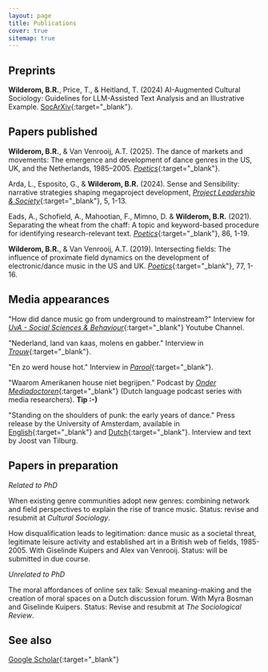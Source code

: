 ```yaml
---
layout: page
title: Publications
cover: true
sitemap: true
---
```



## Preprints

**Wilderom, B.R.**, Price, T., & Heitland, T. (2024) AI-Augmented Cultural Sociology: Guidelines for LLM-Assisted Text Analysis and an Illustrative Example. [SocArXiv](https://doi.org/10.31235/osf.io/tx8jn){:target="_blank"}. 


## Papers published

**Wilderom, B.R.**, & Van Venrooij, A.T. (2025). The dance of markets and movements: The emergence and development of dance genres in the US, UK, and the Netherlands, 1985–2005. [_Poetics_](https://www.sciencedirect.com/science/article/pii/S0304422X24001086){:target="_blank"}.

Arda, L., Esposito, G., & **Wilderom, B.R.** (2024). Sense and Sensibility: narrative strategies shaping megaproject development, [_Project Leadership & Society_](https://www.sciencedirect.com/science/article/pii/S2666721524000036?via%3Dihub){:target="_blank"}, 5, 1-13.

Eads, A., Schofield, A., Mahootian, F., Mimno, D. & **Wilderom, B.R.** (2021). Separating the wheat from the chaff: A topic and keyword-based procedure for identifying research-relevant text. [_Poetics_](https://www.sciencedirect.com/science/article/abs/pii/S0304422X20302813){:target="_blank"}, 86, 1-19.

**Wilderom, B.R.**, & Van Venrooij, A.T. (2019). Intersecting fields: The influence of proximate field dynamics on the development of electronic/dance music in the US and UK. [_Poetics_](https://www.sciencedirect.com/science/article/abs/pii/S0304422X18300342){:target="_blank"}, 77, 1-16.
 


## Media appearances

"How did dance music go from underground to mainstream?" Interview for [_UvA - Social Sciences & Behaviour_](https://www.youtube.com/watch?v=2a8y46gIKf4){:target="_blank"} Youtube Channel.

"Nederland, land van kaas, molens en gabber." Interview in [_Trouw_](https://drive.google.com/file/d/1aZlTkNsCaThpJDb-c81JxmxZYIpE-uoX/view?usp=sharing){:target="_blank"}.

"En zo werd house hot." Interview in [_Parool_](https://drive.google.com/file/d/1hVzAmTfEkClXxLhHQmO4kiqwug5hVfFh/view?usp=sharing){:target="_blank"}. 

"Waarom Amerikanen house niet begrijpen." Podcast by [_Onder Mediadoctoren_](https://ondermediadoctoren.nl/afl-180-waarom-amerikanen-house-niet-begrijpen/){:target="_blank"} (Dutch language podcast series with media researchers). **Tip :-)**

"Standing on the shoulders of punk: the early years of dance." Press release by the University of Amsterdam, available in [English](https://www.uva.nl/en/content/news/press-releases/2023/09/standing-on-the-shoulders-of-punk-the-early-years-of-dance.html?origin=kUP%2Byx6UTZqvuJiCJKnnEQ){:target="_blank"} and [Dutch](https://www.uva.nl/content/nieuws/persberichten/2023/09/bouwen-op-de-punkscene-de-beginjaren-van-de-dance.html){:target="_blank"}. Interview and text by Joost van Tilburg.



## Papers in preparation

_Related to PhD_

When existing genre communities adopt new genres: combining network and field perspectives to explain the rise of trance music. Status: revise and resubmit at _Cultural Sociology_.

How disqualification leads to legitimation: dance music as a societal threat, legitimate leisure activity and established art in a British web of fields, 1985-2005. With Giselinde Kuipers and Alex van Venrooij. Status: will be submitted in due course.

_Unrelated to PhD_

The moral affordances of online sex talk: Sexual meaning-making and the creation of moral spaces on a Dutch discussion forum. With Myra Bosman and Giselinde Kuipers. Status: Revise and resubmit at _The Sociological Review_.



## See also

[Google Scholar](https://scholar.google.com/citations?user=czGM1vUAAAAJ&hl=nl){:target="_blank"}



